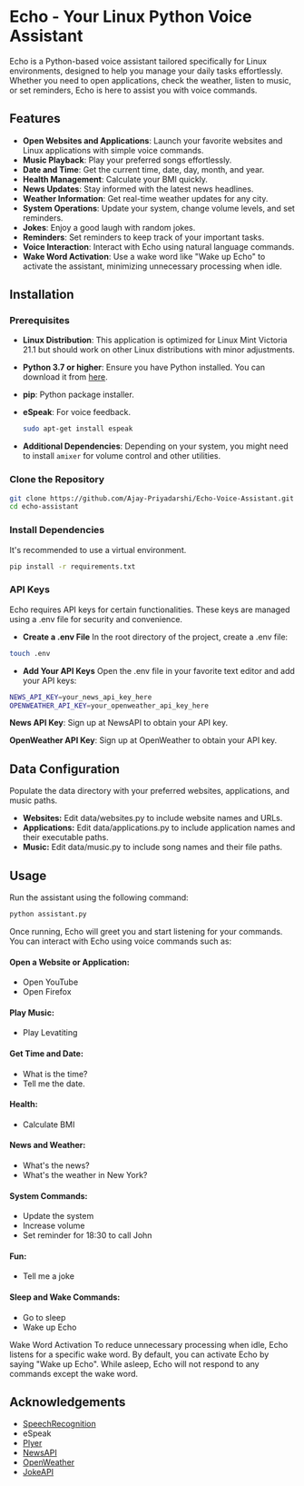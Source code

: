 # Echo - Your Linux Python Voice Assistant

Echo is a Python-based voice assistant tailored specifically for Linux environments, designed to help you manage your daily tasks effortlessly. Whether you need to open applications, check the weather, listen to music, or set reminders, Echo is here to assist you with voice commands.

## Features

- **Open Websites and Applications**: Launch your favorite websites and Linux applications with simple voice commands.
- **Music Playback**: Play your preferred songs effortlessly.
- **Date and Time**: Get the current time, date, day, month, and year.
- **Health Management**: Calculate your BMI quickly.
- **News Updates**: Stay informed with the latest news headlines.
- **Weather Information**: Get real-time weather updates for any city.
- **System Operations**: Update your system, change volume levels, and set reminders.
- **Jokes**: Enjoy a good laugh with random jokes.
- **Reminders**: Set reminders to keep track of your important tasks.
- **Voice Interaction**: Interact with Echo using natural language commands.
- **Wake Word Activation**: Use a wake word like "Wake up Echo" to activate the assistant, minimizing unnecessary processing when idle.


## Installation

### Prerequisites

- **Linux Distribution**: This application is optimized for Linux Mint Victoria 21.1 but should work on other Linux distributions with minor adjustments.
- **Python 3.7 or higher**: Ensure you have Python installed. You can download it from [here](https://www.python.org/downloads/).
- **pip**: Python package installer.
- **eSpeak**: For voice feedback.

    ```bash
    sudo apt-get install espeak
    ```

- **Additional Dependencies**: Depending on your system, you might need to install `amixer` for volume control and other utilities.

### Clone the Repository

```bash
git clone https://github.com/Ajay-Priyadarshi/Echo-Voice-Assistant.git
cd echo-assistant
```

### Install Dependencies

It's recommended to use a virtual environment.
```bash
pip install -r requirements.txt
```

### API Keys
Echo requires API keys for certain functionalities. These keys are managed using a .env file for security and convenience.

- **Create a .env File**
In the root directory of the project, create a .env file:
```bash
touch .env
```
- **Add Your API Keys**
Open the .env file in your favorite text editor and add your API keys:
```bash
NEWS_API_KEY=your_news_api_key_here
OPENWEATHER_API_KEY=your_openweather_api_key_here
```
**News API Key**: Sign up at NewsAPI to obtain your API key.

**OpenWeather API Key**: Sign up at OpenWeather to obtain your API key.

## Data Configuration
Populate the data directory with your preferred websites, applications, and music paths.

- **Websites:** Edit data/websites.py to include website names and URLs.
- **Applications:** Edit data/applications.py to include application names and their executable paths.
- **Music:** Edit data/music.py to include song names and their file paths.

## Usage
Run the assistant using the following command:
```bash
python assistant.py
```
Once running, Echo will greet you and start listening for your commands. You can interact with Echo using voice commands such as:

#### Open a Website or Application:
- Open YouTube
- Open Firefox
  
#### Play Music:
- Play Levatiting

#### Get Time and Date:
- What is the time?
- Tell me the date.

#### Health:
- Calculate BMI

#### News and Weather:
- What's the news?
- What's the weather in New York?

#### System Commands:
- Update the system
- Increase volume
- Set reminder for 18:30 to call John

#### Fun:
- Tell me a joke

#### Sleep and Wake Commands:
- Go to sleep
- Wake up Echo
  
Wake Word Activation
To reduce unnecessary processing when idle, Echo listens for a specific wake word. By default, you can activate Echo by saying "Wake up Echo". While asleep, Echo will not respond to any commands except the wake word.

## Acknowledgements

- [SpeechRecognition](https://pypi.org/project/SpeechRecognition/)
- eSpeak
- [Plyer](https://plyer.readthedocs.io/en/latest/)
- [NewsAPI](https://newsapi.org/)
- [OpenWeather](https://openweathermap.org/)
- [JokeAPI](https://jokeapi.dev/)
